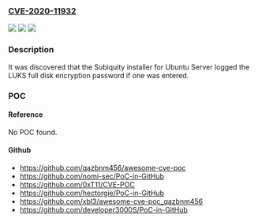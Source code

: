 ### [CVE-2020-11932](https://cve.mitre.org/cgi-bin/cvename.cgi?name=CVE-2020-11932)
![](https://img.shields.io/static/v1?label=Product&message=Subiquity&color=blue)
![](https://img.shields.io/static/v1?label=Version&message=%3C%2020.05.2%20&color=brighgreen)
![](https://img.shields.io/static/v1?label=Vulnerability&message=CWE-532%20Information%20Exposure%20Through%20Log%20Files&color=brighgreen)

### Description

It was discovered that the Subiquity installer for Ubuntu Server logged the LUKS full disk encryption password if one was entered.

### POC

#### Reference
No POC found.

#### Github
- https://github.com/qazbnm456/awesome-cve-poc
- https://github.com/nomi-sec/PoC-in-GitHub
- https://github.com/0xT11/CVE-POC
- https://github.com/hectorgie/PoC-in-GitHub
- https://github.com/xbl3/awesome-cve-poc_qazbnm456
- https://github.com/developer3000S/PoC-in-GitHub

